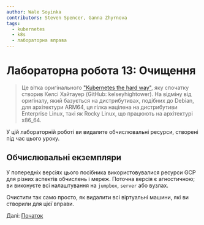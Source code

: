 ```yaml
---
author: Wale Soyinka
contributors: Steven Spencer, Ganna Zhyrnova
tags:
  - kubernetes
  - k8s
  - лабораторна вправа
---
```


# Лабораторна робота 13: Очищення

> Це вітка оригінального ["Kubernetes the hard way"](https://github.com/kelseyhightower/kubernetes-the-hard-way), яку спочатку створив Келсі Хайтауер (GitHub: kelseyhightower). На відміну від оригіналу, який базується на дистрибутивах, подібних до Debian, для архітектури ARM64, ця гілка націлена на дистрибутиви Enterprise Linux, такі як Rocky Linux, що працюють на архітектурі x86_64.

У цій лабораторній роботі ви видалите обчислювальні ресурси, створені під час цього уроку.

## Обчислювальні екземпляри

У попередніх версіях цього посібника використовувалися ресурси GCP для різних аспектів обчислень і мереж. Поточна версія є агностичною; ви виконуєте всі налаштування на `jumpbox`, `server` або вузлах.

Очистити так само просто, як видалити всі віртуальні машини, які ви створили для цієї вправи.

Далі: [Початок](lab0-README.md)
